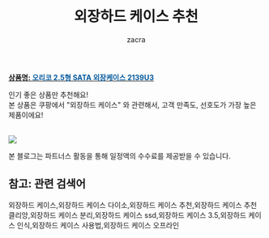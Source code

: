 ﻿---
layout: post
title:  "외장하드 케이스 추천"
author: zacra
categories: [ 아이템 ]
tags: [외장하드 케이스,외장하드 케이스 다이소,외장하드 케이스 추천,외장하드 케이스 추천 클리앙,외장하드 케이스 분리,외장하드 케이스 ssd,외장하드 케이스 3.5,외장하드 케이스 인식,외장하드 케이스 사용법,외장하드 케이스 오프라인]
image: https://static.coupangcdn.com/image/retail/images/2017/07/24/10/2/5222a5bd-9ce6-47fb-8537-22a9415f1376.jpg 
description: "쿠팡에서 외장하드 케이스 관련 상품으로 가장 고객 선호도가 높은 제품 중 하나입니다."
rating: 4.5
---

<a href="https://link.coupang.com/re/AFFSDP?lptag=AF8407795&pageKey=28258209&itemId=108777684&vendorItemId=3211364498&traceid=V0-153-a32072359c8844f4"><b>상품명: <font color='#01579B'>오리코 2.5형 SATA 외장케이스 2139U3</font></b></a>

인기 좋은 상품만 추천해요!<br/>
본 상품은 쿠팡에서 "외장하드 케이스" 와 관련해서, 고객 만족도, 선호도가 가장 높은 제품이에요!<br/><br/>




<a href="https://link.coupang.com/re/AFFSDP?lptag=AF8407795&pageKey=28258209&itemId=108777684&vendorItemId=3211364498&traceid=V0-153-a32072359c8844f4"><img src="https://thumbnail9.coupangcdn.com/thumbnails/remote/q89/image/retail/images/2017/07/24/10/2/b8dcdc3b-dec9-4e05-aed1-210afcbf50a1.jpg"></a> 

본 블로그는 파트너스 활동을 통해 일정액의 수수료를 제공받을 수 있습니다.

## 참고: 관련 검색어    
외장하드 케이스,외장하드 케이스 다이소,외장하드 케이스 추천,외장하드 케이스 추천 클리앙,외장하드 케이스 분리,외장하드 케이스 ssd,외장하드 케이스 3.5,외장하드 케이스 인식,외장하드 케이스 사용법,외장하드 케이스 오프라인